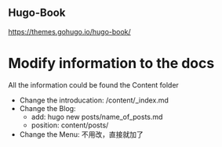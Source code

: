 Hugo-Book
-----
https://themes.gohugo.io/hugo-book/
# Modify information to the docs
All the information could be found the Content folder
- Change the introducation: /content/_index.md
- Change the Blog:
  - add: hugo new posts/name_of_posts.md
  - position: content/posts/
- Change the Menu: 不用改，直接就加了
